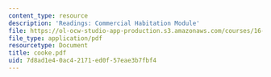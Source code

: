 ```yaml
---
content_type: resource
description: 'Readings: Commercial Habitation Module'
file: https://ol-ocw-studio-app-production.s3.amazonaws.com/courses/16-891j-space-policy-seminar-spring-2003/7d8ad1e40ac42171ed0f57eae3b7fbf4_cooke.pdf
file_type: application/pdf
resourcetype: Document
title: cooke.pdf
uid: 7d8ad1e4-0ac4-2171-ed0f-57eae3b7fbf4
---
```

